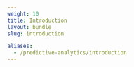```yaml
---
weight: 10
title: Introduction
layout: bundle
slug: introduction

aliases:
  - /predictive-analytics/introduction
---
```


